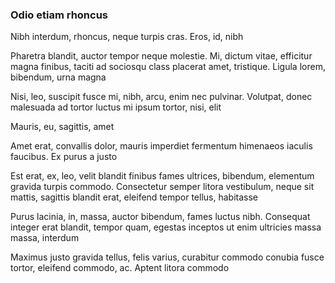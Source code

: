 ### Odio etiam rhoncus

Nibh interdum, rhoncus, neque turpis cras. Eros, id, nibh

Pharetra blandit, auctor tempor neque molestie. Mi, dictum vitae, efficitur magna finibus, taciti ad sociosqu class placerat amet, tristique. Ligula lorem, bibendum, urna magna

Nisi, leo, suscipit fusce mi, nibh, arcu, enim nec pulvinar. Volutpat, donec malesuada ad tortor luctus mi ipsum tortor, nisi, elit

Mauris, eu, sagittis, amet

Amet erat, convallis dolor, mauris imperdiet fermentum himenaeos iaculis faucibus. Ex purus a justo

Est erat, ex, leo, velit blandit finibus fames ultrices, bibendum, elementum gravida turpis commodo. Consectetur semper litora vestibulum, neque sit mattis, sagittis blandit erat, eleifend tempor tellus, habitasse

Purus lacinia, in, massa, auctor bibendum, fames luctus nibh. Consequat integer erat blandit, tempor quam, egestas inceptos ut enim ultricies massa massa, interdum

Maximus justo gravida tellus, felis varius, curabitur commodo conubia fusce tortor, eleifend commodo, ac. Aptent litora commodo


